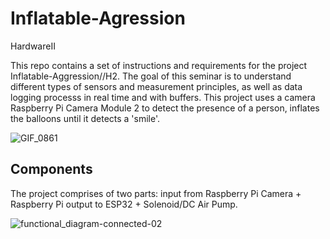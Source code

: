# Inflatable-Agression
HardwareII

This repo contains a set of instructions and requirements for the project Inflatable-Aggression//H2. The goal of this seminar is to understand different types of sensors and measurement principles, as well as data logging processs in real time and with buffers. This project uses a camera Raspberry Pi Camera Module 2 to detect the presence of a person, inflates the balloons until it detects a 'smile'. 

![GIF_0861](https://user-images.githubusercontent.com/96722124/156718527-369ac224-2ae1-4a01-8368-7b5e369056eb.gif)


## Components
The project comprises of two parts: input from Raspberry Pi Camera + Raspberry Pi output to ESP32 + Solenoid/DC Air Pump.

![functional_diagram-connected-02](https://user-images.githubusercontent.com/96722124/156720593-8d078014-0c1f-4d37-ac80-29041dacf050.png)

